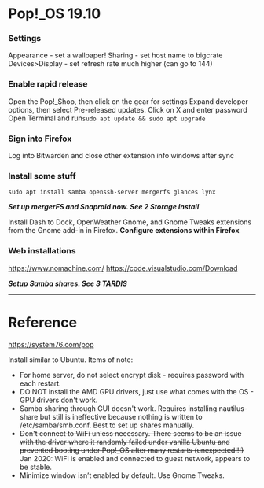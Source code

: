 # Pop!_OS 19.10


### Settings

Appearance - set a wallpaper!
Sharing - set host name to bigcrate
Devices>Display - set refresh rate much higher (can go to 144)

### Enable rapid release

Open the Pop!_Shop, then click on the gear for settings
Expand developer options, then select Pre-released updates. 
Click on X and enter password
Open Terminal and run`sudo apt update && sudo apt upgrade`

### Sign into Firefox

Log into Bitwarden and close other extension info windows after sync

### Install some stuff

`sudo apt install samba openssh-server mergerfs glances lynx`

___Set up mergerFS and Snapraid now. See 2 Storage Install___

Install Dash to Dock, OpenWeather Gnome, and Gnome Tweaks extensions from the Gnome add-in in Firefox. **Configure extensions within Firefox**

### Web installations

<https://www.nomachine.com/>
<https://code.visualstudio.com/Download>

___Setup Samba shares. See 3 TARDIS___


---

# Reference

<https://system76.com/pop>

Install similar to Ubuntu. Items of note:

- For home server, do not select encrypt disk - requires password with each restart.
- DO NOT install the AMD GPU drivers, just use what comes with the OS - GPU drivers don't work. 
- Samba sharing through GUI doesn't work. Requires installing nautilus-share but still is ineffective because nothing is written to /etc/samba/smb.conf. Best to set up shares manually.
- ~~Don't connect to WiFi unless necessary. There seems to be an issue with the driver where it randomly failed under vanilla Ubuntu and prevented booting under Pop!_OS after many restarts (unexpected!!!)~~ Jan 2020: WiFi is enabled and connected to guest network, appears to be stable.
- Minimize window isn’t enabled by default. Use Gnome Tweaks.
